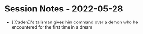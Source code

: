 # Session Notes - 2022-05-28

* [[Caden]]'s talisman gives him command over a demon who he encountered for the first time in a dream
